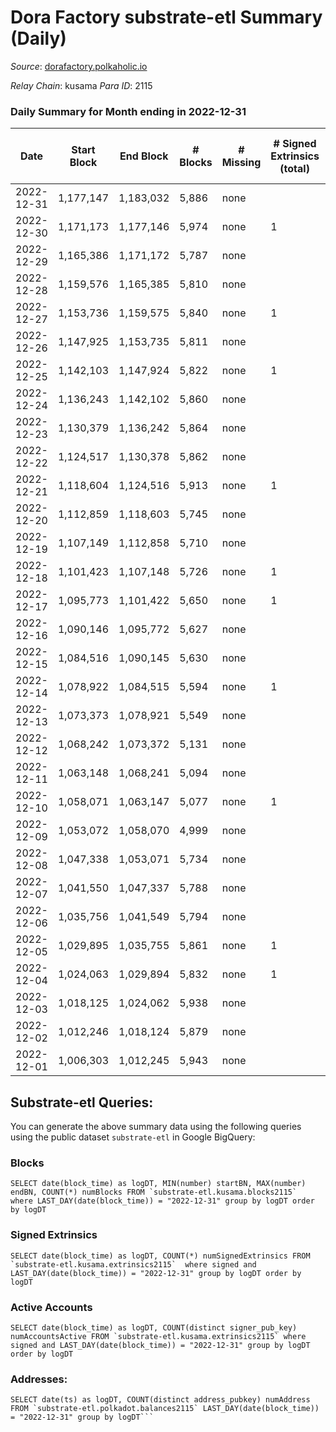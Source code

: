 # Dora Factory substrate-etl Summary (Daily)

_Source_: [dorafactory.polkaholic.io](https://dorafactory.polkaholic.io)

*Relay Chain*: kusama
*Para ID*: 2115



### Daily Summary for Month ending in 2022-12-31


| Date | Start Block | End Block | # Blocks | # Missing | # Signed Extrinsics (total) | # Active Accounts | # Addresses with Balances | # Events | # Transfers | # XCM Transfers In | # XCM Transfers Out |
| ---- | ----------- | --------- | -------- | --------- | --------------------------- | ----------------- | ------------------------- | -------- | ----------- | ------------------ | ------------------- |
| 2022-12-31 | 1,177,147 | 1,183,032 | 5,886 | none  |  |  | 372 | 11,776 |   |   |   |
| 2022-12-30 | 1,171,173 | 1,177,146 | 5,974 | none  | 1 | 1 | 372 | 11,958 | 1  |   |   |
| 2022-12-29 | 1,165,386 | 1,171,172 | 5,787 | none  |  |  | 372 | 11,577 |   |   |   |
| 2022-12-28 | 1,159,576 | 1,165,385 | 5,810 | none  |  |  | 372 | 11,623 |   |   |   |
| 2022-12-27 | 1,153,736 | 1,159,575 | 5,840 | none  | 1 | 1 | 372 | 11,691 | 1  |   |   |
| 2022-12-26 | 1,147,925 | 1,153,735 | 5,811 | none  |  |  | 372 | 11,625 |   |   |   |
| 2022-12-25 | 1,142,103 | 1,147,924 | 5,822 | none  | 1 | 1 | 372 | 11,654 | 1  |   |   |
| 2022-12-24 | 1,136,243 | 1,142,102 | 5,860 | none  |  |  | 372 | 11,723 |   |   |   |
| 2022-12-23 | 1,130,379 | 1,136,242 | 5,864 | none  |  |  | 372 | 11,732 |   |   |   |
| 2022-12-22 | 1,124,517 | 1,130,378 | 5,862 | none  |  |  |  | 11,727 |   |   |   |
| 2022-12-21 | 1,118,604 | 1,124,516 | 5,913 | none  | 1 | 1 |  | 11,836 | 1  |   |   |
| 2022-12-20 | 1,112,859 | 1,118,603 | 5,745 | none  |  |  | 372 | 11,493 |   |   |   |
| 2022-12-19 | 1,107,149 | 1,112,858 | 5,710 | none  |  |  | 372 | 11,423 |   |   |   |
| 2022-12-18 | 1,101,423 | 1,107,148 | 5,726 | none  | 1 | 1 | 372 | 11,463 | 1  |   |   |
| 2022-12-17 | 1,095,773 | 1,101,422 | 5,650 | none  | 1 | 1 | 372 | 11,310 | 1  |   |   |
| 2022-12-16 | 1,090,146 | 1,095,772 | 5,627 | none  |  |  | 372 | 11,257 |   |   |   |
| 2022-12-15 | 1,084,516 | 1,090,145 | 5,630 | none  |  |  | 372 | 11,263 |   |   |   |
| 2022-12-14 | 1,078,922 | 1,084,515 | 5,594 | none  | 1 | 1 | 372 | 11,198 | 1  |   |   |
| 2022-12-13 | 1,073,373 | 1,078,921 | 5,549 | none  |  |  | 372 | 11,101 |   |   |   |
| 2022-12-12 | 1,068,242 | 1,073,372 | 5,131 | none  |  |  | 372 | 10,265 |   |   |   |
| 2022-12-11 | 1,063,148 | 1,068,241 | 5,094 | none  |  |  | 372 | 10,191 |   |   |   |
| 2022-12-10 | 1,058,071 | 1,063,147 | 5,077 | none  | 1 | 1 | 372 | 10,163 | 1  |   |   |
| 2022-12-09 | 1,053,072 | 1,058,070 | 4,999 | none  |  |  | 373 | 10,000 |   |   |   |
| 2022-12-08 | 1,047,338 | 1,053,071 | 5,734 | none  |  |  | 373 | 11,472 |   |   |   |
| 2022-12-07 | 1,041,550 | 1,047,337 | 5,788 | none  |  |  | 373 | 11,579 |   |   |   |
| 2022-12-06 | 1,035,756 | 1,041,549 | 5,794 | none  |  |  | 373 | 11,591 |   |   |   |
| 2022-12-05 | 1,029,895 | 1,035,755 | 5,861 | none  | 1 | 1 | 373 | 11,732 | 1  |   |   |
| 2022-12-04 | 1,024,063 | 1,029,894 | 5,832 | none  | 1 | 1 | 373 | 11,675 | 1  |   |   |
| 2022-12-03 | 1,018,125 | 1,024,062 | 5,938 | none  |  |  | 373 | 11,879 |   |   |   |
| 2022-12-02 | 1,012,246 | 1,018,124 | 5,879 | none  |  |  | 373 | 11,761 |   |   |   |
| 2022-12-01 | 1,006,303 | 1,012,245 | 5,943 | none  |  |  | 373 | 11,889 |   |   |   |

## Substrate-etl Queries:
You can generate the above summary data using the following queries using the public dataset `substrate-etl` in Google BigQuery:


### Blocks
```
SELECT date(block_time) as logDT, MIN(number) startBN, MAX(number) endBN, COUNT(*) numBlocks FROM `substrate-etl.kusama.blocks2115`  where LAST_DAY(date(block_time)) = "2022-12-31" group by logDT order by logDT
```


### Signed Extrinsics
```
SELECT date(block_time) as logDT, COUNT(*) numSignedExtrinsics FROM `substrate-etl.kusama.extrinsics2115`  where signed and LAST_DAY(date(block_time)) = "2022-12-31" group by logDT order by logDT
```


### Active Accounts
```
SELECT date(block_time) as logDT, COUNT(distinct signer_pub_key) numAccountsActive FROM `substrate-etl.kusama.extrinsics2115` where signed and LAST_DAY(date(block_time)) = "2022-12-31" group by logDT order by logDT
```


### Addresses:
```
SELECT date(ts) as logDT, COUNT(distinct address_pubkey) numAddress FROM `substrate-etl.polkadot.balances2115` LAST_DAY(date(block_time)) = "2022-12-31" group by logDT```

